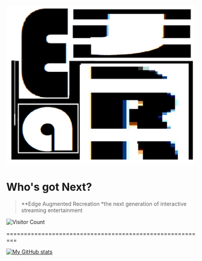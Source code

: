 <img src="https://github.com/EajR-innovativEngineering/EajR-innovativEngineering/blob/main/Logo_ejar.png">

# Who's got Next?
> **Edge Augmented Recreation
> *the next generation of interactive streaming entertainment


![Visitor Count](https://profile-counter.glitch.m/EajR-innovativEngineeringa/count.svg)

=========================================================

[![My GitHub stats](https://github-readme-stats.vercel.app/api?username=EajR-innovativEngineering)](https://github.com/EajR-innovativEngineering/github-readme-stats)

<!---
EajR-innovativEngineering/EajR-innovativEngineering is a ✨ special ✨ repository because its `README.md` (this file) appears on your GitHub profile.
You can click the Preview link to take a look at your changes.
--->
